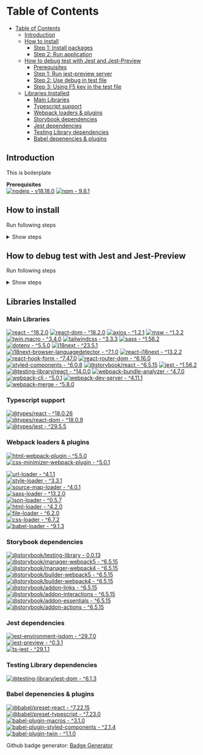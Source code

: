 # Table of Contents

- [Table of Contents](#table-of-contents)
  - [Introduction](#introduction)
  - [How to install](#how-to-install)
    - [Step 1: Install packages](#step-1-install-packages)
    - [Step 2: Run application](#step-2-run-application)
  - [How to debug test with Jest and Jest-Preview](#how-to-debug-test-with-jest-and-jest-preview)
    - [Prerequisites](#prerequisites)
    - [Step 1: Run jest-preview server](#step-1-run-jest-preview-server)
    - [Step 2: Use debug in test file](#step-2-use-debug-in-test-file)
    - [Step 3: Using F5 key in the test file](#step-3-using-f5-key-in-the-test-file)
  - [Libraries Installed](#libraries-installed)
    - [Main Libraries](#main-libraries)
    - [Typescript support](#typescript-support)
    - [Webpack loaders \& plugins](#webpack-loaders--plugins)
    - [Storybook dependencies](#storybook-dependencies)
    - [Jest dependencies](#jest-dependencies)
    - [Testing Library dependencies](#testing-library-dependencies)
    - [Babel depenencies \& plugins](#babel-depenencies--plugins)

## Introduction

This is boilerplate

**Prerequisites** <br/>
[![nodejs -  v18.18.0](https://img.shields.io/static/v1?label=nodejs&message=+v18.18.0&color=%23339933&logo=nodedotjs&logoColor=%23339933)](https://)
[![npm - 9.8.1](https://img.shields.io/static/v1?label=npm&message=9.8.1&color=%23CB3837&logo=npm&logoColor=%23CB3837)](https://)

## How to install

Run following steps

<details>
<summary>Show steps</summary>
  
### Step 1: Install packages

```bash
npm install
```

### Step 2: Run application

```bash
npm run dev
```

</details>

## How to debug test with Jest and Jest-Preview

Run following steps

<details>
<summary>Show steps</summary>
  
### Prerequisites

[![vscode -  ](https://img.shields.io/static/v1?label=vscode&message=+&color=%23007ACC&logo=visualstudiocode&logoColor=%23007ACC)](https://)

### Step 1: Run jest-preview server

Run jest-preview service first, if you're test logic only, skip this step because jest-preview only using for render component testing

```bash
npm run jest-preview
```

It will automatically open `localhost:3336`

### Step 2: Use debug in test file

```ts
import { previewDebug, render } from "@test-utils";
import UserInfoForm from "./UserInfoForm";

describe("<UserInfoForm />", () => {
  it("<UserInfoForm /> should be rendered properly", () => {
    const { getByText } = render(<UserInfoForm />);
    previewDebug(); // use this function to connect with jest-preview
    expect(getByText("Age")).toBeInTheDocument();
  });
});
```

### Step 3: Using F5 key in the test file

There is a config in folder `.vscode` named `launch.json`

If you don't want to get coverage for each runs, let's comment the `--coverage`

```json
...
"args": [
    "${fileBasenameNoExtension}",
    "--config",
    "${workspaceFolder}/settings/jest.config.js",
    // "--coverage",
    "--watch"
],
...
```

</details>

## Libraries Installed

### Main Libraries

[![react - ^18.2.0](https://img.shields.io/static/v1?label=react&message=^18.2.0&color=%2361DAFB&logo=react&logoColor=%2361DAFB)](https://)
[![react-dom - ^18.2.0](https://img.shields.io/static/v1?label=react-dom&message=^18.2.0&color=%2361DAFB)](https://)
[![axios - ^1.2.1](https://img.shields.io/static/v1?label=axios&message=^1.2.1&color=%235A29E4&logo=axios&logoColor=%235A29E4)](https://)
[![msw - ^1.3.2](https://img.shields.io/static/v1?label=msw&message=^1.3.2&color=%238DD6F9&logo=mockserviceworker&logoColor=%23FF6A33)](https://)
[![twin.macro - ^3.4.0](https://img.shields.io/static/v1?label=twin.macro&message=^3.4.0&color=%23007ec6)](https://)
[![tailwindcss - ^3.3.3](https://img.shields.io/static/v1?label=tailwindcss&message=^3.3.3&color=%23007ec6&logo=tailwindcss&logoColor=%2306B6D4)](https://)
[![sass - ^1.56.2](https://img.shields.io/static/v1?label=sass&message=^1.56.2&color=%23CC6699&logo=sass&logoColor=%23CC6699)](https://)
[![dotenv - ^5.5.0](https://img.shields.io/static/v1?label=dotenv&message=^5.5.0&color=%23ECD53F&logo=dotenv&logoColor=%23ECD53F)](https://)
[![i18next - ^23.5.1](https://img.shields.io/static/v1?label=i18next&message=^23.5.1&color=%2326A69A&logo=i18next&logoColor=%2326A69A)](https://)
[![i18next-browser-languagedetector - ^7.1.0](https://img.shields.io/static/v1?label=i18next-browser-languagedetector&message=^7.1.0&color=%2326A69A)](https://)
[![react-i18next - ^13.2.2](https://img.shields.io/static/v1?label=react-i18next&message=^13.2.2&color=%2326A69A)](https://)
[![react-hook-form - ^7.47.0](https://img.shields.io/static/v1?label=react-hook-form&message=^7.1.0&color=%23EC5990&logo=react-hook-form&logoColor=%23EC5990)](https://)
[![react-router-dom - ^6.16.0](https://img.shields.io/static/v1?label=react-router-dom&message=^6.16.0&color=%23CA4245&logo=reactrouter&logoColor=%23CA4245)](https://)
[![styled-components - ^6.0.8](https://img.shields.io/static/v1?label=styled-components&message=^6.0.8&color=%23DB7093&logo=styled-components&logoColor=%23DB7093)](https://)
[![@storybook/react - ^6.5.15](https://img.shields.io/static/v1?label=%40storybook%2Freact&message=^6.5.15&color=%23FF4785&logo=storybook&logoColor=%23FF4785)](https://)
[![jest - ^1.56.2](https://img.shields.io/static/v1?label=jest&message=^1.56.2&color=%23C21325&logo=jest&logoColor=%23C21325)](https://)
[![@testing-library/react - ^14.0.0](https://img.shields.io/static/v1?label=%40testing-library%2Freact&message=^14.0.0&color=%23E33332&logo=testinglibrary&logoColor=%23E33332)](https://)
[![webpack-bundle-analyzer - ^4.7.0](https://img.shields.io/static/v1?label=webpack-bundle-analyzer&message=^4.7.0&color=%23007ec6)](https://)
[![webpack-cli - ^5.0.1](https://img.shields.io/static/v1?label=webpack-cli&message=^5.0.1&color=%23007ec6)](https://)
[![webpack-dev-server - ^4.11.1](https://img.shields.io/static/v1?label=webpack-dev-server&message=^4.11.1&color=%23007ec6)](https://)
[![webpack-merge - ^5.8.0](https://img.shields.io/static/v1?label=webpack-merge&message=^5.8.0&color=%23007ec6)](https://)

### Typescript support

[![@types/react - ^18.0.26](https://img.shields.io/static/v1?label=%40types%2Freact&message=^18.0.26&color=%2361DAFB)](https://)<br />
[![@types/react-dom - ^18.0.9](https://img.shields.io/static/v1?label=%40types%2Freact-dom&message=^18.0.9&color=%2361DAFB)](https://)<br />
[![@types/jest - ^29.5.5](https://img.shields.io/static/v1?label=%40types%2Fjest&message=^29.5.5&color=%23C21325)](https://)<br />

### Webpack loaders & plugins

[![html-webpack-plugin - ^5.5.0](https://img.shields.io/static/v1?label=html-webpack-plugin&message=^5.5.0&color=%23007ec6)](https://)<br />
[![css-minimizer-webpack-plugin - ^5.0.1](https://img.shields.io/static/v1?label=css-minimizer-webpack-plugin&message=^5.0.1&color=%23007ec6)](https://)<br />

[![url-loader - ^4.1.1](https://img.shields.io/static/v1?label=url-loader&message=^4.1.1&color=%23007ec6)](https://)<br />
[![style-loader - ^3.3.1](https://img.shields.io/static/v1?label=style-loader&message=^3.3.1&color=%23007ec6)](https://)<br />
[![source-map-loader - ^4.0.1](https://img.shields.io/static/v1?label=source-map-loader&message=^4.0.1&color=%23007ec6)](https://)<br />
[![sass-loader - ^13.2.0](https://img.shields.io/static/v1?label=sass-loader&message=^13.2.0&color=%23007ec6)](https://)<br />
[![json-loader - ^0.5.7](https://img.shields.io/static/v1?label=json-loader&message=^0.5.7&color=%23007ec6)](https://)<br />
[![html-loader - ^4.2.0](https://img.shields.io/static/v1?label=html-loader&message=^4.2.0&color=%23007ec6)](https://)<br />
[![file-loader - ^6.2.0](https://img.shields.io/static/v1?label=file-loader&message=^6.2.0&color=%23007ec6)](https://)<br />
[![css-loader - ^6.7.2](https://img.shields.io/static/v1?label=css-loader&message=^6.7.2&color=%23007ec6)](https://)<br />
[![babel-loader - ^9.1.3](https://img.shields.io/static/v1?label=babel-loader&message=^9.1.3&color=%23007ec6)](https://)<br />

### Storybook dependencies

[![@storybook/testing-library - 0.0.13](https://img.shields.io/static/v1?label=%40storybook%2Ftesting-library&message=0.0.13&color=%23FF4785)](https://)<br />
[![@storybook/manager-webpack5 - ^6.5.15](https://img.shields.io/static/v1?label=%40storybook%2Fmanager-webpack5&message=^6.5.15&color=%23FF4785)](https://)<br />
[![@storybook/manager-webpack4 - ^6.5.15](https://img.shields.io/static/v1?label=%40storybook%2Fmanager-webpack4&message=^6.5.15&color=%23FF4785)](https://)<br />
[![@storybook/builder-webpack5 - ^6.5.15](https://img.shields.io/static/v1?label=%40storybook%2Fbuilder-webpack5&message=^6.5.15&color=%23FF4785)](https://)<br />
[![@storybook/builder-webpack4 - ^6.5.15](https://img.shields.io/static/v1?label=%40storybook%2Fbuilder-webpack4&message=^6.5.15&color=%23FF4785)](https://)<br />
[![@storybook/addon-links - ^6.5.15](https://img.shields.io/static/v1?label=%40storybook%2Faddon-links&message=^6.5.15&color=%23FF4785)](https://)<br />
[![@storybook/addon-interactions - ^6.5.15](https://img.shields.io/static/v1?label=%40storybook%2Faddon-interactions&message=^6.5.15&color=%23FF4785)](https://)<br />
[![@storybook/addon-essentials - ^6.5.15](https://img.shields.io/static/v1?label=%40storybook%2Faddon-essentials&message=^6.5.15&color=%23FF4785)](https://)<br />
[![@storybook/addon-actions - ^6.5.15](https://img.shields.io/static/v1?label=%40storybook%2Faddon-actions&message=^6.5.15&color=%23FF4785)](https://)<br />

### Jest dependencies

[![jest-environment-jsdom - ^29.7.0](https://img.shields.io/static/v1?label=jest-environment-jsdom&message=^29.7.0&color=%23C21325)](https://)<br />
[![jest-preview - ^0.3.1](https://img.shields.io/static/v1?label=jest-preview&message=^0.3.1&color=%23C21325)](https://)<br />
[![ts-jest - ^29.1.1](https://img.shields.io/static/v1?label=ts-jest&message=^29.1.1&color=%23C21325)](https://)<br />

### Testing Library dependencies

[![@testing-library/jest-dom - ^6.1.3](https://img.shields.io/static/v1?label=%40testing-library%2Fjest-dom&message=^6.1.3&color=%23E33332)](https://)<br />

### Babel depenencies & plugins

[![@babel/preset-react - ^7.22.15](https://img.shields.io/static/v1?label=%40babel%2Fpreset-react&message=^7.22.15&color=%23F9DC3E)](https://)<br />
[![@babel/preset-typescript - ^7.23.0](https://img.shields.io/static/v1?label=%40babel%2Fpreset-typescript&message=^7.23.0&color=%23F9DC3E)](https://)<br />
[![babel-plugin-macros - ^3.1.0](https://img.shields.io/static/v1?label=babel-plugin-macros&message=^3.1.0&color=%23F9DC3E)](https://)<br />
[![babel-plugin-styled-components - ^2.1.4](https://img.shields.io/static/v1?label=babel-plugin-styled-components&message=^2.1.4&color=%23F9DC3E)](https://)<br />
[![babel-plugin-twin - ^1.1.0](https://img.shields.io/static/v1?label=babel-plugin-twin&message=^1.1.0&color=%23F9DC3E)](https://)<br />

Github badge generator: [Badge Generator](<[https://](https://michaelcurrin.github.io/badge-generator/#/generic)>)

